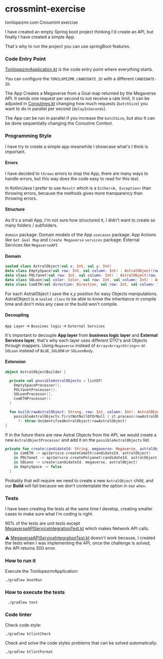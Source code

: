 # crossmint-exercise

tonilopezmr.com Crossmint exercise

I have created an empty Spring boot project thinking I'd create an API, but finally I have created a simple App.

That's why to run the project you can use springBoot features.

### Code Entry Point

[TonilopezmrApplication.kt](src%2Fmain%2Fkotlin%2Fcom%2Fcrossmint%2Ftonilopezmr%2FTonilopezmrApplication.kt) 
is the code entry point where everything starts.

You can configure the `TONILOPEZMR_CANDIDATE_ID` with a different `CANDIDATE-ID`.

The App Creates a Megaverse from a Goal map returned by the Megaverse API. 
It sends one request per second to not receive a rate limit, It can be adjusted in [Coroutines.kt](src%2Fmain%2Fkotlin%2Fcom%2Fcrossmint%2Ftonilopezmr%2FCoroutines.kt) changing how much requests (`batchSize`) you want to do in parallel per second (`delayInSeconds`).

The App can be run in parallel if you increase the `batchSize`, but also It can be done sequentially changing the Coroutine Context.

### Programming Style

I have try to create a simple app meanwhile I showcase what's I think is important.

#### Errors 

I have decided to `throws` errors to stop the App, there are many ways to handle errors, but this way does the code easy to read for this test.

In Kotlin/Java I prefer to use `Result` which is a `Either<A, Exception>` than throwing errors, because the methods gives more transparency than throwing errors.

#### Structure

As It's a small App, I'm not sure how structured it, I didn't want to create so many folders / subfolders.

`domain` package: Domain models of the App
`usecases` package: App Actions like `Get Goal Map` and `Create Megaverso`
`services` package: External Services like `MegaverseAPI`


#### Domain

```kotlin
sealed class AstralObject(val x: Int, val y: Int)
data class EmptySpace(val row: Int, val column: Int) : AstralObject(row, column)
data class POLYanet(val row: Int, val column: Int) : AstralObject(row, column)
data class SOLoon(val color: Color, val row: Int, val column: Int) : AstralObject(row, column)
data class ComETH(val direction: Direction, val row: Int, val column: Int) : AstralObject(row, column)
```

For each AstralObject I save the x,y position for easy Objects manipulations.
AstralObject is a `sealed class` to be able to know the inheritance in compile time and don't miss any case or the build won't compile.

#### Decoupling

`App Layer` -> `Bussines logic` -> `External Services`

It's important to decouple **App layer** from **business logic layer** and **External Services layer**, that's why each layer 
uses different DTO's and Objects through mappers. Using `Megaverse` instead of `Array<Array<String>>` or `SOLoon` instead of `BLUE_SOLOON` or `SOLoonBody`.

#### Extension

```kotlin
object AstralObjectBuilder {

  private val possibleAstralObjects = listOf(
    EmptySpaceProcessor(),
    POLYanetProcessor(),
    SOLoonProcessor(),
    ComETHProcessor()
  )

  fun build(rawAstralObject: String, row: Int, column: Int): AstralObject =
    possibleAstralObjects.firstNotNullOfOrNull { it.process(rawAstralObject, row, column) }
      ?: throw UnidentifiedAstralObject(rawAstralObject)
}
```

If in the future there are new Astral Objects from the API, we would create a new `AstralObjectProcessor` and add it on the `possibleAstralObjects` list.

```kotlin
private fun create(candidateId: String, megaverse: Megaverse, astralObject: AstralObject) = when (astralObject) {
    is ComETH -> apiService.createCometh(candidateId, astralObject)
    is POLYanet -> apiService.createPolyanet(candidateId, astralObject)
    is SOLoon -> create(candidateId, megaverse, astralObject)
    is EmptySpace -> false
  }
```

Probably that will require we need to create a new `AstralObject` child, and our **Build** will fail because we don't contemplate the option in our `when`.

### Tests

I have been creating the tests at the same time I develop, creating smaller cases to make sure what I'm coding is right.

90% of the tests are unit tests except [MegaverseAPIServiceIntegrationTest.kt](src%2Ftest%2Fkotlin%2Fcom%2Fcrossmint%2Ftonilopezmr%2Fintegration%2Fservices%2FMegaverseAPIServiceIntegrationTest.kt) which makes Network API calls. 

⚠️ [MegaverseAPIServiceIntegrationTest.kt](src%2Ftest%2Fkotlin%2Fcom%2Fcrossmint%2Ftonilopezmr%2Fintegration%2Fservices%2FMegaverseAPIServiceIntegrationTest.kt) doesn't work because, I created the tests when I was implementing the API, once the challenge is solved, the API returns 500 error.

### How to run it

Execute the TonilopezmrApplication:

 ```
./gradlew bootRun
```

### How to execute the tests

```
 ./gradlew test
```

### Code linter

Check code style:

```
./gradlew ktlintCheck
```

Check and solve the code styles problems that can be solved automatically:
```
./gradlew ktlintFormat
```
